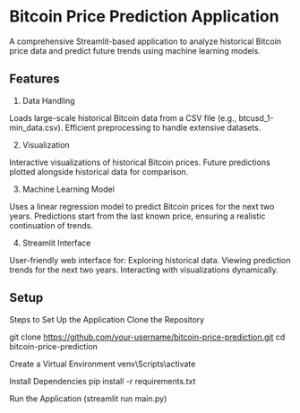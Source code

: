 # Bitcoin Price Prediction Application

A comprehensive Streamlit-based application to analyze historical Bitcoin price data and predict future trends using machine learning models.
## Features
1. Data Handling

Loads large-scale historical Bitcoin data from a CSV file (e.g., btcusd_1-min_data.csv).
Efficient preprocessing to handle extensive datasets.

2. Visualization

Interactive visualizations of historical Bitcoin prices.
Future predictions plotted alongside historical data for comparison.

3. Machine Learning Model

Uses a linear regression model to predict Bitcoin prices for the next two years.
Predictions start from the last known price, ensuring a realistic continuation of trends.

4. Streamlit Interface

User-friendly web interface for:
Exploring historical data.
Viewing prediction trends for the next two years.
Interacting with visualizations dynamically.

## Setup
Steps to Set Up the Application
Clone the Repository

git clone https://github.com/your-username/bitcoin-price-prediction.git
cd bitcoin-price-prediction

Create a Virtual Environment
venv\Scripts\activate

Install Dependencies
pip install -r requirements.txt

Run the Application (streamlit run main.py)
